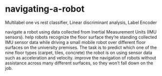 # navigating-a-robot

Multilabel one vs rest classifier, Linear discriminant analysis, Label Encoder


navigate a robot using data collected from Inertial Measurement Units (IMU sensors).
help robots recognize the floor surface they’re standing 
collected IMU sensor data while driving a small mobile robot over different floor surfaces on the university premises. 
The task is to predict which one of the nine floor types (carpet, tiles, concrete) the robot is on using sensor data 
such as acceleration and velocity. 
 improve the navigation of robots without assistance across many different surfaces, so they won’t fall down on the job.
